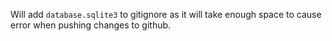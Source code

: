 Will add `database.sqlite3` to gitignore as it will take enough space to cause error when pushing changes to github.
